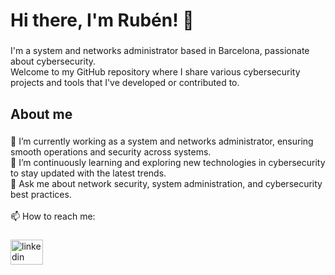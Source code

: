 <h1 align="left">Hi there, I'm Rubén! 👋</h1>

###

<p align="left">I'm a system and networks administrator based in Barcelona, passionate about cybersecurity. <br>Welcome to my GitHub repository where I share various cybersecurity projects and tools that I've developed or contributed to.</p>

###

<h2 align="left">About me</h2>

###

<p align="left">🔭 I’m currently working as a system and networks administrator, ensuring smooth operations and security across systems.<br>🌱 I’m continuously learning and exploring new technologies in cybersecurity to stay updated with the latest trends.<br>💬 Ask me about network security, system administration, and cybersecurity best practices.<br><br>📫 How to reach me:</p>

###

<div align="left">
  <a href="https://www.linkedin.com/in/ruben-gluque?lipi=urn%3Ali%3Apage%3Ad_flagship3_profile_view_base_contact_details%3BEpG5GL9ER4qtQuGSrmxduQ%3D%3D" target="_blank">
    <img src="https://raw.githubusercontent.com/maurodesouza/profile-readme-generator/master/src/assets/icons/social/linkedin/default.svg" width="52" height="40" alt="linkedin logo"  />
  </a>
</div>

###
